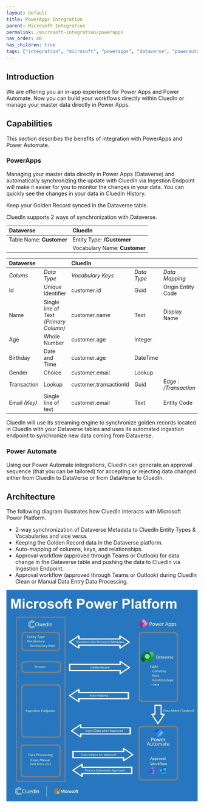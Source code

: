 ```yaml
---
layout: default
title: PowerApps Integration
parent: Microsoft Integration
permalink: /microsoft-integration/powerapps
nav_order: 40
has_children: true
tags: ["integration", "microsoft", "powerapps", "dataverse", "powerautomate"]
---
```


## Introduction
We are offering you an in-app experience for Power Apps and Power Automate. Now you can build your workflows directly within CluedIn or manage your master data directly in Power Apps.

## Capabilities
This section describes the benefits of integration with PowerApps and Power Automate.

### PowerApps
Managing your master data directly in Power Apps (Dataverse) and automatically synchronizing the update with CluedIn via Ingestion Endpoint will make it easier for you to monitor the changes in your data. You can quickly see the changes in your data in CluedIn History.

Keep your Golden Record synced in the Dataverse table.

CluedIn supports 2 ways of synchronization with Dataverse.

| Dataverse                | CluedIn                       |
|:-------------------------|:------------------------------|
| Table Name: **Customer** | Entity Type: **/Customer**    |
|                          | Vocabulary Name: **Customer** |

| Dataverse |   | CluedIn |    |    |
|:----------|:--|:--------|:---|:---|
| _Colums_ | _Data Type_ | _Vocabulary Keys_ | _Data Type_ | _Data Mapping_ |
| Id | Unique Identifier | customer.id | Guid | Origin Entity Code |
| Name | Single line of Text _(Primary Column)_ | customer.name | Text | Display Name |
| Age | Whole Number | customer.age | Integer | |
| Birthday | Date and Time | customer.age | DateTime | |
| Gender | Choice | customer.email | Lookup | |
| Transaction | Lookup | customer.transactionId | Guid | Edge : _/Transaction_ |
| Email _(Key)_ | Single line of text | customer.email | Text | Entity Code |

CluedIn will use its streaming engine to synchronize golden records located in CluedIn with your Dataverse tables and uses its automated ingestion endpoint to synchronize new data coming from Dataverse.


### Power Automate
Using our Power Automate integrations, CluedIn can generate an approval sequence (that you can be tailored) for accepting or rejecting data changed either from CluedIn to DataVerse or from DataVerse to CluedIn.

## Architecture
The following diagram illustrates how CluedIn interacts with Microsoft Power Platform.
- 2-way synchronization of Dataverse Metadata to CluedIn Entity Types & Vocabularies and vice versa.
- Keeping the Golden Record data in the Dataverse platform.
- Auto-mapping of columns, keys, and relationships.
- Approval workflow (approved through Teams or Outlook) for data change in the Dataverse table and pushing the data to CluedIn via Ingestion Endpoint.
- Approval workflow (approved through Teams or Outlook) during CluedIn Clean or Manual Data Entry Data Processing.

![Microsoft-CluedIn](./powerapps/images/cluedin-powerapps-diagram.jpg)